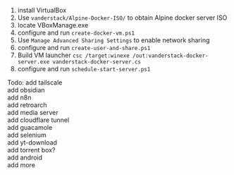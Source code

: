 1. install VirtualBox
2. Use `vanderstack/Alpine-Docker-ISO/` to obtain Alpine docker server ISO
4. locate VBoxManage.exe
5. configure and run `create-docker-vm.ps1`
6. Use `Manage Advanced Sharing Settings` to enable network sharing
7. configure and run `create-user-and-share.ps1`
8. Build VM launcher `csc /target:winexe /out:vanderstack-docker-server.exe vanderstack-docker-server.cs`
9. configure and run `schedule-start-server.ps1`

Todo:
add tailscale  
add obsidian  
add n8n  
add retroarch  
add media server   
add cloudflare tunnel  
add guacamole  
add selenium  
add yt-download  
add torrent box?  
add android  
add more
